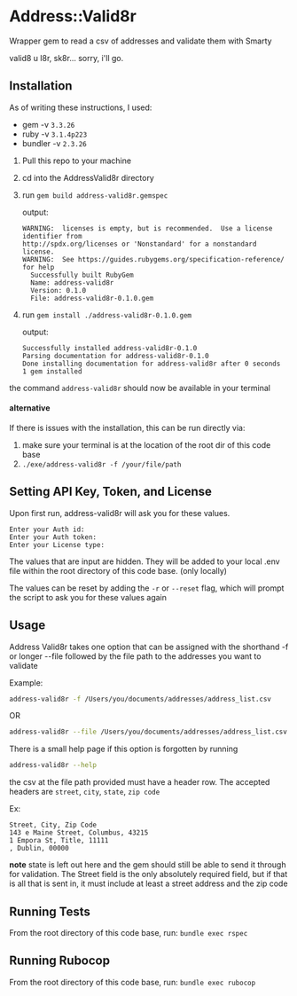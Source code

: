 # Address::Valid8r

Wrapper gem to read a csv of addresses and validate them with Smarty

valid8 u l8r, sk8r... sorry, i'll go.

## Installation

As of writing these instructions, I used:
- gem -v `3.3.26`
- ruby -v `3.1.4p223`
- bundler -v `2.3.26`

1. Pull this repo to your machine

2. cd into the AddressValid8r directory

3. run `gem build address-valid8r.gemspec`

    output:
    
    ```
    WARNING:  licenses is empty, but is recommended.  Use a license identifier from
    http://spdx.org/licenses or 'Nonstandard' for a nonstandard license.
    WARNING:  See https://guides.rubygems.org/specification-reference/ for help
      Successfully built RubyGem
      Name: address-valid8r
      Version: 0.1.0
      File: address-valid8r-0.1.0.gem
    ```

4. run `gem install ./address-valid8r-0.1.0.gem`

    output:
    
    ```
    Successfully installed address-valid8r-0.1.0
    Parsing documentation for address-valid8r-0.1.0
    Done installing documentation for address-valid8r after 0 seconds
    1 gem installed
    ```
   
the command `address-valid8r` should now be available in your terminal

#### alternative

If there is issues with the installation, this can be run directly via:

1. make sure your terminal is at the location of the root dir of this code base
2. `./exe/address-valid8r -f /your/file/path`

## Setting API Key, Token, and License

Upon first run, address-valid8r will ask you for these values.
```shell
Enter your Auth id:
Enter your Auth token:
Enter your License type:
```
The values that are input are hidden. They will be added to your local .env file within the root directory of this code base. 
(only locally)

The values can be reset by adding the `-r` or `--reset` flag, which will prompt the script to ask you for these values again

## Usage

Address Valid8r takes one option that can be assigned with the shorthand -f or longer --file followed by the file path to the addresses you want to validate

Example:
```bash
address-valid8r -f /Users/you/documents/addresses/address_list.csv
```
OR
```bash
address-valid8r --file /Users/you/documents/addresses/address_list.csv
```

There is a small help page if this option is forgotten by running
```bash
address-valid8r --help
```

the csv at the file path provided must have a header row.
The accepted headers are `street`, `city`, `state`, `zip code`

Ex:
```csv
Street, City, Zip Code
143 e Maine Street, Columbus, 43215
1 Empora St, Title, 11111
, Dublin, 00000
```

**note** state is left out here and the gem should still be able to send it through for validation. The Street field is the only absolutely required field, 
but if that is all that is sent in, it must include at least a street address and the zip code

## Running Tests
From the root directory of this code base, run:
`bundle exec rspec`

## Running Rubocop
From the root directory of this code base, run:
`bundle exec rubocop`
